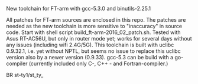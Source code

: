 New toolchain for FT-arm with gcc-5.3.0 and binutils-2.25.1

All patches for FT-arm sources are enclosed in this repo. The patches are needed as the new toolchain is more sensitive to "inaccuracy" in source code.
Start with shell script build_ft-arm-2016_02_patch.sh.
Tested with Asus RT-AC56U, but only in router mode yet; works for several days without any issues (including wifi 2.4G/5G). 
This toolchain is built with uclibc 0.9.32.1, i.e. yet without NPTL, but seems no issue to replace this uclibc version also by a newer version (0.9.33).
gcc-5.3 can be build with a go-compiler (currently included only C-, C++  - and Fortran-compiler.)

BR
st-ty1/st_ty_
